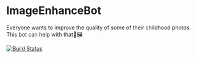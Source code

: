 # ImageEnhanceBot
Everyone wants to improve the quality of some of their childhood photos. This bot can help with that📸🖼


[![Build Status](https://github.com/Luganskii/ImageEnhanceBot/actions/workflows/flake8.yml/badge.svg)](https://github.com/Luganskii/ImageEnhanceBot/actions/workflows/flake8.yml)
